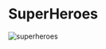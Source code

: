 # SuperHeroes
![superheroes](https://user-images.githubusercontent.com/114372854/228691083-57a69523-2dca-41ae-b036-1bd9b994ec01.png)
